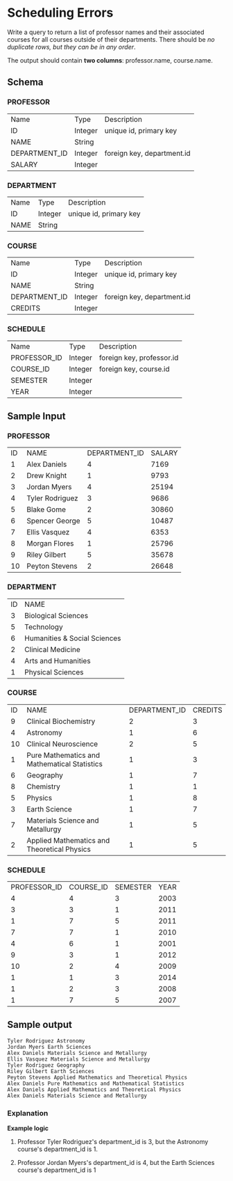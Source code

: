 # Scheduling Errors

Write a query to return a list of professor names and their associated courses for all courses outside of their departments. There should be *no duplicate rows, but they can be in any order*.

The output should contain **two columns**: professor.name, course.name.

## Schema

### PROFESSOR

<table>
    <tr>
        <td>Name</td>
        <td>Type</td>
        <td>Description</td>
    </tr>
    <tr>
        <td>ID</td>
        <td>Integer</td>
        <td>unique id, primary key</td>
    </tr>
    <tr>
        <td>NAME</td>
        <td>String</td>
        <td></td>
    </tr>
    <tr>
        <td>DEPARTMENT_ID</td>
        <td>Integer</td>
        <td>foreign key, department.id</td>
    </tr>
    <tr>
        <td>SALARY</td>
        <td>Integer</td>
        <td></td>
    </tr>
</table>


### DEPARTMENT
<table>
    <tr>
        <td>Name</td>
        <td>Type</td>
        <td>Description</td>
    </tr>
    <tr>
        <td>ID</td>
        <td>Integer</td>
        <td>unique id, primary key</td>
    </tr>
    <tr>
        <td>NAME</td>
        <td>String</td>
        <td></td>
    </tr>
</table>


### COURSE

<table>
    <tr>
        <td>Name</td>
        <td>Type</td>
        <td>Description</td>
    </tr>
    <tr>
        <td>ID</td>
        <td>Integer</td>
        <td>unique id, primary key</td>
    </tr>
    <tr>
        <td>NAME</td>
        <td>String</td>
        <td></td>
    </tr>
    <tr>
        <td>DEPARTMENT_ID</td>
        <td>Integer</td>
        <td>foreign key, department.id</td>
    </tr>
    <tr>
        <td>CREDITS</td>
        <td>Integer</td>
        <td></td>
    </tr>
</table>


### SCHEDULE


<table>
    <tr>
        <td>Name</td>
        <td>Type</td>
        <td>Description</td>
    </tr>
    <tr>
        <td>PROFESSOR_ID</td>
        <td>Integer</td>
        <td>foreign key, professor.id</td>
    </tr>
    <tr>
        <td>COURSE_ID</td>
        <td>Integer</td>
        <td>foreign key, course.id</td>
    </tr>
    <tr>
        <td>SEMESTER</td>
        <td>Integer</td>
        <td></td>
    </tr>
    <tr>
        <td>YEAR</td>
        <td>Integer</td>
        <td></td>
    </tr>
</table>

## Sample Input
### PROFESSOR
<table>
    <tr>
        <td>ID</td>
        <td>NAME</td>
        <td>DEPARTMENT_ID</td>
        <td>SALARY</td>
    </tr>
    <tr>
        <td>1</td>
        <td>Alex Daniels</td>		
        <td>4</td>
        <td>7169</td>
    </tr>
    <tr>
        <td>2</td>			
        <td>Drew Knight</td>
        <td>1</td>
        <td>9793</td>
    </tr>
     <tr>
        <td>3</td>			
        <td>Jordan Myers</td>
        <td>4</td>
        <td>25194</td>
    </tr>
     <tr>
        <td>4</td>			
        <td>Tyler Rodriguez</td>
        <td>3</td>
        <td>9686</td>
    </tr>
     <tr>
        <td>5</td>			
        <td>Blake Gome</td>
        <td>2</td>
        <td>30860</td>
    </tr>
     <tr>
        <td>6</td>			
        <td>Spencer George</td>
        <td>5</td>
        <td>10487</td>
    </tr>
     <tr>
        <td>7</td>			
        <td>Ellis Vasquez</td>
        <td>4</td>
        <td>6353</td>
    </tr>
     <tr>
        <td>8</td>			
        <td>Morgan Flores</td>
        <td>1</td>
        <td>25796</td>
    </tr>
     <tr>
        <td>9</td>			
        <td>Riley Gilbert</td>
        <td>5</td>
        <td>35678</td>
    </tr>
     <tr>
        <td>10</td>			
        <td>Peyton Stevens</td>
        <td>2</td>
        <td>26648</td>
    </tr>
</table>

### DEPARTMENT

<table>
    <tr>
        <td>ID</td>
        <td>NAME</td>
    </tr>
    <tr>
        <td>3</td>	
        <td>Biological Sciences</td>
    </tr>
    <tr>
        <td>5</td>	
        <td>Technology</td>
    </tr>
    <tr>
        <td>6</td>	
        <td>Humanities & Social Sciences</td>
    </tr>
    <tr>
        <td>2</td>	
        <td>Clinical Medicine</td>
    </tr>
    <tr>
        <td>4</td>	
        <td>Arts and Humanities</td>
    </tr>
    <tr>
        <td>1</td>	
        <td>Physical Sciences</td>
    </tr>
</table>

### COURSE

<table>
    <tr>
        <td>ID</td>
        <td>NAME</td>
        <td>DEPARTMENT_ID</td>
        <td>CREDITS</td>
    </tr>
    <tr>
        <td>9</td>			
        <td>Clinical Biochemistry</td>
        <td>2</td>
        <td>3</td>
    </tr>
    <tr>
        <td>4</td>			
        <td>Astronomy</td>
        <td>1</td>
        <td>6</td>
    </tr>
    <tr>
        <td>10</td>	
        <td>Clinical Neuroscience</td>
        <td>2</td>
        <td>5</td>
    </tr>
    <tr>
        <td>1</td>		
        <td>Pure Mathematics and Mathematical Statistics	</td>
        <td>1</td>
        <td>3</td>
    </tr>
    <tr>
        <td>6</td>		
        <td>Geography</td>
        <td>1</td>
        <td>7</td>
    </tr>
    <tr>
        <td>8</td>			
        <td>Chemistry</td>
        <td>1</td>
        <td>1</td>
    </tr>
    <tr>
        <td>5</td>			
        <td>Physics</td>
        <td>1</td>
        <td>8</td>
    </tr>
    <tr>
        <td>3</td>			
        <td>Earth Science</td>
        <td>1</td>
        <td>7</td>
    </tr>
    <tr>
        <td>7</td>			
        <td>Materials Science and Metallurgy</td>
        <td>1</td>
        <td>5</td>
    </tr>
    <tr>
        <td>2</td>			
        <td>Applied Mathematics and Theoretical Physics</td>
        <td>1</td>
        <td>5</td>
    </tr>
</table>

### SCHEDULE

<table>
    <tr>
        <td>PROFESSOR_ID</td>			
        <td>COURSE_ID</td>
        <td>SEMESTER</td>
        <td>YEAR</td>
    </tr>
    <tr>
        <td>4</td>			
        <td>4</td>
        <td>3</td>
        <td>2003</td>
    </tr>
    <tr>
        <td>3</td>			
        <td>3</td>
        <td>1</td>
        <td>2011</td>
    </tr>
    <tr>
        <td>1</td>			
        <td>7</td>
        <td>5</td>
        <td>2011</td>
    </tr>
    <tr>
        <td>7</td>			
        <td>7</td>
        <td>1</td>
        <td>2010</td>
    </tr>
    <tr>
        <td>4</td>			
        <td>6</td>
        <td>1</td>
        <td>2001</td>
    </tr>
    <tr>
        <td>9</td>			
        <td>3</td>
        <td>1</td>
        <td>2012</td>
    </tr>
    <tr>
        <td>10</td>			
        <td>2</td>
        <td>4</td>
        <td>2009</td>
    </tr>
    <tr>
        <td>1</td>			
        <td>1</td>
        <td>3</td>
        <td>2014</td>
    </tr>
    <tr>
        <td>1</td>			
        <td>2</td>
        <td>3</td>
        <td>2008</td>
    </tr>
    <tr>
        <td>1</td>			
        <td>7</td>
        <td>5</td>
        <td>2007</td>
    </tr>
</table>

## Sample output
    Tyler Rodriguez Astronomy
    Jordan Myers Earth Sciences
    Alex Daniels Materials Science and Metallurgy
    Ellis Vasquez Materials Science and Metallurgy
    Tyler Rodriguez Geography
    Riley Gilbert Earth Sciences
    Peyton Stevens Applied Mathematics and Theoretical Physics
    Alex Daniels Pure Mathematics and Mathematical Statistics
    Alex Daniels Applied Mathematics and Theoretical Physics
    Alex Daniels Materials Science and Metallurgy 

### Explanation

**Example logic**

1. Professor Tyler Rodriguez's department_id is 3, but the Astronomy course's department_id is 1.

2. Professor Jordan Myers's department_id is 4, but the Earth Sciences course's department_id is 1